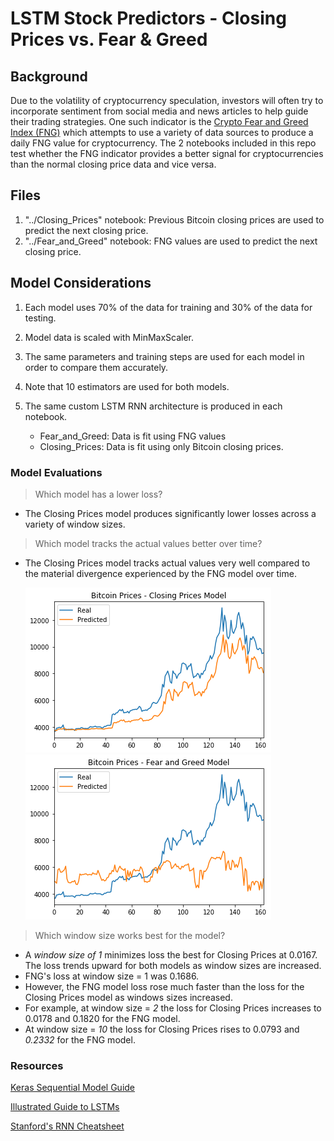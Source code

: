 # LSTM Stock Predictors - Closing Prices vs. Fear & Greed

## Background

Due to the volatility of cryptocurrency speculation, investors will often try to incorporate sentiment from social media and news articles to help guide their trading strategies. One such indicator is the [Crypto Fear and Greed Index (FNG)](https://alternative.me/crypto/fear-and-greed-index/) which attempts to use a variety of data sources to produce a daily FNG value for cryptocurrency. The 2 notebooks included in this repo test whether the FNG indicator provides a better signal for cryptocurrencies than the normal closing price data and vice versa.

## Files

1. "../Closing_Prices" notebook:  Previous Bitcoin closing prices are used to predict the next closing price.
2. "../Fear_and_Greed" notebook: FNG values are used to predict the next closing price.

## Model Considerations

1. Each model uses 70% of the data for training and 30% of the data for testing.

2. Model data is scaled with MinMaxScaler.

3. The same parameters and training steps are used for each model in order to compare them accurately.

4. Note that 10 estimators are used for both models.

5. The same custom LSTM RNN architecture is produced in each notebook. 
    * Fear_and_Greed: Data is fit using FNG values
    * Closing_Prices: Data is fit using only Bitcoin closing prices.


### Model Evaluations

> Which model has a lower loss?

* The Closing Prices model produces significantly lower losses across a variety of window sizes.
    
> Which model tracks the actual values better over time?

* The Closing Prices model tracks actual values very well compared to the material divergence experienced by the FNG model over time.

   ![closing](https://github.com/twbrodarick/Deep_Learning/blob/master/Data_Files/closing.png)  
   ![fng](https://github.com/twbrodarick/Deep_Learning/blob/master/Data_Files/fng.png)
   
> Which window size works best for the model?

* A *window size of 1* minimizes loss the best for Closing Prices at 0.0167. The loss trends upward for both models as window sizes are increased.
* FNG's loss at window size = 1 was 0.1686. 
* However, the FNG model loss rose much faster than the loss for the Closing Prices model as windows sizes increased. 
* For example, at window size = *2* the loss for Closing Prices increases to 0.0178 and 0.1820 for the FNG model.
* At window size = *10* the loss for Closing Prices rises to 0.0793 and *0.2332* for the FNG model.

### Resources

[Keras Sequential Model Guide](https://keras.io/getting-started/sequential-model-guide/)

[Illustrated Guide to LSTMs](https://towardsdatascience.com/illustrated-guide-to-lstms-and-gru-s-a-step-by-step-explanation-44e9eb85bf21)

[Stanford's RNN Cheatsheet](https://stanford.edu/~shervine/teaching/cs-230/cheatsheet-recurrent-neural-networks)
